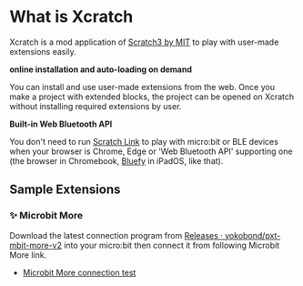 # What is Xcratch

Xcratch is a mod application of [Scratch3 by MIT](https://scratch.mit.edu/) to play with user-made extensions easily.

**online installation and auto-loading on demand**

You can install and use user-made extensions from the web. Once you make a project with extended blocks, the project can be opened on Xcratch without installing required extensions by user.

**Built-in Web Bluetooth API**

You don't need to run [Scratch Link](https://scratch.mit.edu/microbit) to play with micro:bit or BLE devices when your browser is Chrome, Edge or 'Web Bluetooth API' supporting one (the browser in Chromebook, [‎Bluefy](https://apps.apple.com/jp/app/bluefy-web-ble-browser/id1492822055) in iPadOS, like that).

## Sample Extensions

### ✨ Microbit More 

Download the latest connection program from [Releases · yokobond/pxt-mbit-more-v2](https://github.com/yokobond/pxt-mbit-more-v2/releases) into your micro:bit then connect it from following Microbit More link.

- [Microbit More connection test](https://yokobond.github.io/xcratch/?project=https://yokobond.github.io/mbit-more-v2/example/test/connection.sb3) 
